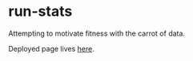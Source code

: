 # run-stats

Attempting to motivate fitness with the carrot of data.

Deployed page lives [here](https://adbond.github.io/run-stats/).

